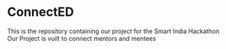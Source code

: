 # ConnectED
This is the repository containing our project for the Smart India Hackathon
Our Project is vuilt to connect mentors and mentees
